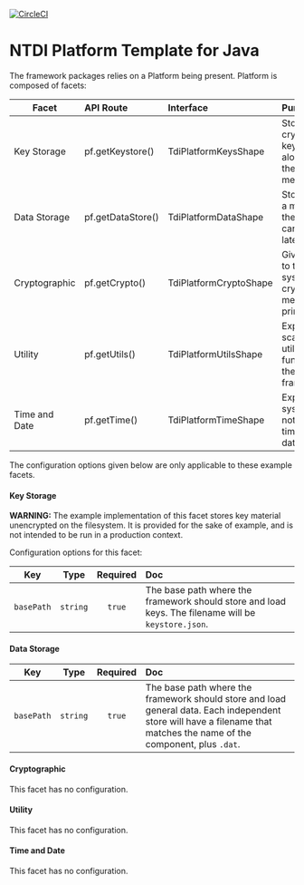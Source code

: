 [![CircleCI](https://circleci.com/gh/Neustar-TDI/ntdi-sdk-java.svg?style=svg&circle-token=8df38531e4dfff635375fd651a9bda1a8948362c)](https://circleci.com/gh/Neustar-TDI/ntdi-sdk-java)

# NTDI Platform Template for Java

The framework packages relies on a Platform being present. Platform is composed of facets:

| Facet | API Route | Interface | Purpose |
| --- |:---- | :-- | :-- |
Key Storage   | pf.getKeystore()   | TdiPlatformKeysShape   | Stores cryptographic keys alongside their metadata. |
Data Storage  | pf.getDataStore()  | TdiPlatformDataShape   | Stores data in a manner that the platform can recall it later. |
Cryptographic | pf.getCrypto() | TdiPlatformCryptoShape | Gives access to the system's cryptographic methods and primitives. |
Utility       | pf.getUtils()   | TdiPlatformUtilsShape   | Exposes scattered utility functions to the framework. |
Time and Date | pf.getTime()   | TdiPlatformTimeShape   | Exposes the systems notions of time and date. |

The configuration options given below are only applicable to these example facets.

#### Key Storage
**WARNING:** The example implementation of this facet stores key material unencrypted on the filesystem. It is provided for the sake of example, and is not intended to be run in a production context.

Configuration options for this facet:

| Key | Type | Required | Doc |
| --- |:----:| :------: | :-- |
`basePath`   | `string` | `true` | The base path where the framework should store and load keys. The filename will be `keystore.json`.


#### Data Storage
| Key | Type | Required | Doc |
| --- |:----:| :------: | :-- |
`basePath`   | `string` | `true` | The base path where the framework should store and load general data. Each independent store will have a filename that matches the name of the component, plus `.dat`.

#### Cryptographic
This facet has no configuration.

#### Utility
This facet has no configuration.

#### Time and Date
This facet has no configuration.

